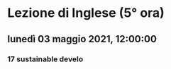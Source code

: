 

# Lezione di Inglese (5° ora)

## lunedì 03 maggio 2021, 12:00:00

### 17 sustainable develo
<!--stackedit_data:
eyJoaXN0b3J5IjpbMTM2OTg1NzE1OSwxODkzNDc5ODA2XX0=
-->